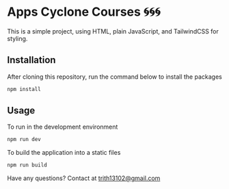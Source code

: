 # Apps Cyclone Courses 🌀🌀🌀

This is a simple project, using HTML, plain JavaScript, and TailwindCSS for styling.

## Installation

After cloning this repository, run the command below to install the packages

```bash
npm install
```

## Usage

To run in the development environment

```bash
npm run dev
```

To build the application into a static files

```bash
npm run build
```

Have any questions? Contact at [trith13102@gmail.com](mailto:trith13102@gmail.com)

